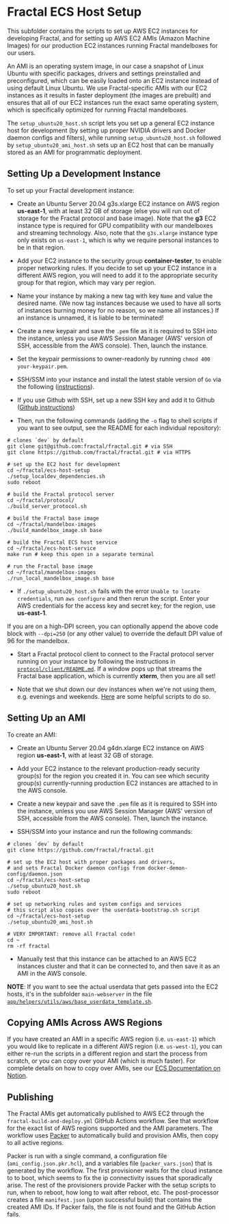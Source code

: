 # Fractal ECS Host Setup

This subfolder contains the scripts to set up AWS EC2 instances for developing Fractal, and for setting up AWS EC2 AMIs (Amazon Machine Images) for our production EC2 instances running Fractal mandelboxes for our users.

An AMI is an operating system image, in our case a snapshot of Linux Ubuntu with specific packages, drivers and settings preinstalled and preconfigured, which can be easily loaded onto an EC2 instance instead of using default Linux Ubuntu. We use Fractal-specific AMIs with our EC2 instances as it results in faster deployment (the images are prebuilt) and ensures that all of our EC2 instances run the exact same operating system, which is specifically optimized for running Fractal mandelboxes.

The `setup_ubuntu20_host.sh` script lets you set up a general EC2 instance host for development (by setting up proper NVIDIA drivers and Docker daemon configs and filters), while running `setup_ubuntu20_host.sh` followed by `setup_ubuntu20_ami_host.sh` sets up an EC2 host that can be manually stored as an AMI for programmatic deployment.

## Setting Up a Development Instance

To set up your Fractal development instance:

- Create an Ubuntu Server 20.04 g3s.xlarge EC2 instance on AWS region **us-east-1**, with at least 32 GB of storage (else you will run out of storage for the Fractal protocol and base image). Note that the **g3** EC2 instance type is required for GPU compatibility with our mandelboxes and streaming technology. Also, note that the `g3s.xlarge` instance type only exists on `us-east-1`, which is why we require personal instances to be in that region.

- Add your EC2 instance to the security group **container-tester**, to enable proper networking rules. If you decide to set up your EC2 instance in a different AWS region, you will need to add it to the appropriate security group for that region, which may vary per region.

- Name your instance by making a new tag with key `Name` and value the desired name. (We now tag instances because we used to have all sorts of instances burning money for no reason, so we name all instances.) If an instance is unnamed, it is liable to be terminated!

- Create a new keypair and save the `.pem` file as it is required to SSH into the instance, unless you use AWS Session Manager (AWS' version of SSH, accessible from the AWS console). Then, launch the instance.

- Set the keypair permissions to owner-readonly by running `chmod 400 your-keypair.pem`.

- SSH/SSM into your instance and install the latest stable version of `Go` via the following ([instructions](https://linuxize.com/post/how-to-install-go-on-ubuntu-20-04/)).

- If you use Github with SSH, set up a new SSH key and add it to Github ([Github instructions](https://docs.github.com/en/github/authenticating-to-github/connecting-to-github-with-ssh))

- Then, run the following commands (adding the `-o` flag to shell scripts if you want to see output, see the README for each individual repository):

```
# clones `dev` by default
git clone git@github.com:fractal/fractal.git # via SSH
git clone https://github.com/fractal/fractal.git # via HTTPS

# set up the EC2 host for development
cd ~/fractal/ecs-host-setup
./setup_localdev_dependencies.sh
sudo reboot

# build the Fractal protocol server
cd ~/fractal/protocol/
./build_server_protocol.sh

# build the Fractal base image
cd ~/fractal/mandelbox-images
./build_mandelbox_image.sh base

# build the Fractal ECS host service
cd ~/fractal/ecs-host-service
make run # keep this open in a separate terminal

# run the Fractal base image
cd ~/fractal/mandelbox-images
./run_local_mandelbox_image.sh base
```

- If `./setup_ubuntu20_host.sh` fails with the error `Unable to locate credentials`, run `aws configure` and then rerun the script. Enter your AWS credentials for the access key and secret key; for the region, use **us-east-1**.

If you are on a high-DPI screen, you can optionally append the above code block with `--dpi=250` (or any other value) to override the default DPI value of 96 for the mandelbox.

- Start a Fractal protocol client to connect to the Fractal protocol server running on your instance by following the instructions in [`protocol/client/README.md`](https://github.com/fractal/fractal/blob/dev/protocol/client/README.md). If a window pops up that streams the Fractal base application, which is currently **xterm**, then you are all set!

- Note that we shut down our dev instances when we're not using them, e.g. evenings and weekends. [Here](https://tryfractal.slack.com/archives/CPV6JFG67/p1611603277006600) are some helpful scripts to do so.

## Setting Up an AMI

To create an AMI:

- Create an Ubuntu Server 20.04 g4dn.xlarge EC2 instance on AWS region **us-east-1**, with at least 32 GB of storage.

- Add your EC2 instance to the relevant production-ready security group(s) for the region you created it in. You can see which security group(s) currently-running production EC2 instances are attached to in the AWS console.

- Create a new keypair and save the `.pem` file as it is required to SSH into the instance, unless you use AWS Session Manager (AWS' version of SSH, accessible from the AWS console). Then, launch the instance.

- SSH/SSM into your instance and run the following commands:

```
# clones `dev` by default
git clone https://github.com/fractal/fractal.git

# set up the EC2 host with proper packages and drivers,
# and sets Fractal Docker daemon configs from docker-demon-config/daemon.json
cd ~/fractal/ecs-host-setup
./setup_ubuntu20_host.sh
sudo reboot

# set up networking rules and system configs and services
# this script also copies over the userdata-bootstrap.sh script
cd ~/fractal/ecs-host-setup
./setup_ubuntu20_ami_host.sh

# VERY IMPORTANT: remove all Fractal code!
cd ~
rm -rf fractal
```

- Manually test that this instance can be attached to an AWS EC2 instances cluster and that it can be connected to, and then save it as an AMI in the AWS console.

**NOTE**: If you want to see the actual userdata that gets passed into the EC2 hosts, it's in the subfolder `main-webserver` in the file [`app/helpers/utils/aws/base_userdata_template.sh`](https://github.com/fractal/fractal/blob/dev/main-webserver/app/helpers/utils/aws/base_userdata_template.sh).

## Copying AMIs Across AWS Regions

If you have created an AMI in a specific AWS region (i.e. `us-east-1`) which you would like to replicate in a different AWS region (i.e. `us-west-1`), you can either re-run the scripts in a different region and start the process from scratch, or you can copy over your AMI (which is much faster). For complete details on how to copy over AMIs, see our [ECS Documentation on Notion](https://www.notion.so/tryfractal/4d91593ea0e0438b8bdb14c25c219d55?v=0c3983cf062d4c3d96ac2a65eb31761b&p=ca4fdec782894072a6dd63f32b494e1d).

## Publishing

The Fractal AMIs get automatically published to AWS EC2 through the `fractal-build-and-deploy.yml` GitHub Actions workflow. See that workflow for the exact list of AWS regions supported and the AMI parameters.
The workflow uses [Packer](https://www.packer.io/) to automatically build and provision AMIs, then copy to all active regions.

Packer is run with a single command, a configuration file (`ami_config.json.pkr.hcl`), and a variables file (`packer_vars.json`) that is generated by the workflow. The first provisioner waits for the cloud instance to to boot, which seems to fix the ip connectivity issues that sporadically arise. The rest of the provisioners provide Packer with the setup scripts to run, when to reboot, how long to wait after reboot, etc. The post-processor creates a file `manifest.json` (upon successful build) that contains the created AMI IDs. If Packer fails, the file is not found and the GitHub Action fails.

